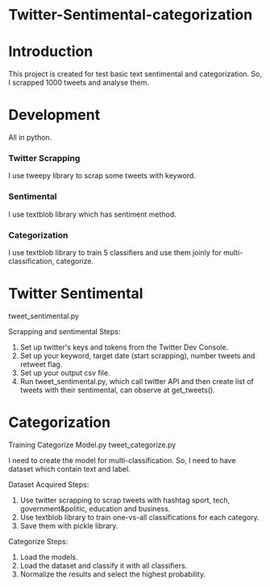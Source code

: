 # Twitter-Sentimental-categorization

# Introduction
  This project is created for test basic text sentimental and categorization. So, I scrapped 1000 tweets and analyse them.

# Development
  All in python.

### Twitter Scrapping
I use tweepy library to scrap some tweets with keyword.

### Sentimental
I use textblob library which has sentiment method.

### Categorization
I use textblob library to train 5 classifiers and use them joinly for multi-classification, categorize.



# Twitter Sentimental
  tweet_sentimental.py
  
  Scrapping and sentimental Steps: 
  1. Set up twitter's keys and tokens from the Twitter Dev Console.
  2. Set up your keyword, target date (start scrapping), number tweets and retweet flag.
  3. Set up your output csv file.
  4. Run tweet_sentimental.py, which call twitter API and then create list of tweets with their sentimental, can observe at get_tweets().
  
# Categorization
  Training Categorize Model.py
  tweet_categorize.py
  
  I need to create the model for multi-classification. So, I need to have dataset which contain text and label.
  
  Dataset Acquired Steps:
  1. Use twitter scrapping to scrap tweets with hashtag sport, tech, government&politic, education and business.
  2. Use textblob library to train one-vs-all classifications for each category.
  3. Save them with pickle library.
  
  Categorize Steps:
  1. Load the models.
  2. Load the dataset and classify it with all classifiers.
  3. Normalize the results and select the highest probability.

